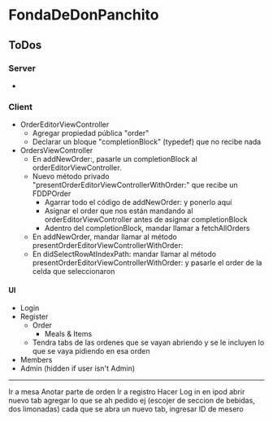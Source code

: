
# FondaDeDonPanchito

## ToDos

### Server

* 


### Client

* OrderEditorViewController
  * Agregar propiedad pública "order"
  * Declarar un bloque "completionBlock" (typedef) que no recibe nada
* OrdersViewController
  * En addNewOrder:, pasarle un completionBlock al orderEditorViewController.
  * Nuevo método privado "presentOrderEditorViewControllerWithOrder:" que recibe un FDDPOrder
    * Agarrar todo el código de addNewOrder: y ponerlo aquí
    * Asignar el order que nos están mandando al orderEditorViewController antes de asignar completionBlock
    * Adentro del completionBlock, mandar llamar a fetchAllOrders
  * En addNewOrder, mandar llamar al método presentOrderEditorViewControllerWithOrder:
  * En didSelectRowAtIndexPath: mandar llamar al método presentOrderEditorViewControllerWithOrder: y pasarle el order de la celda que seleccionaron


#### UI

* Login
* Register
  * Order
    * Meals & Items
  * Tendra tabs de las ordenes que se vayan abriendo y se le incluyen lo que se vaya pidiendo en esa orden
* Members
* Admin (hidden if user isn't Admin)


----

Ir a mesa
Anotar parte de orden
Ir a registro
Hacer Log in en ipod
abrir nuevo tab
agregar lo que se ah pedido
ej (escojer de seccion de bebidas, dos limonadas)
cada que se abra un nuevo tab, ingresar ID de mesero

